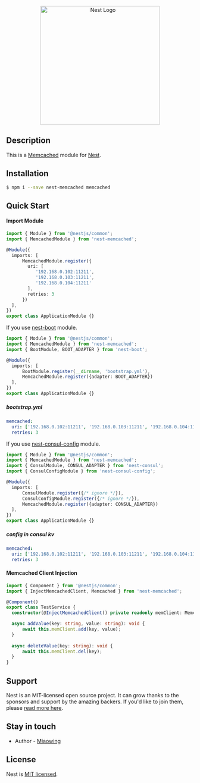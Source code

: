 <p align="center">
  <a href="http://nestjs.com/" target="blank"><img src="https://nestjs.com/img/logo_text.svg" width="320" alt="Nest Logo" /></a>
</p>

## Description

This is a [Memcached](http://memcached.org/) module for [Nest](https://github.com/nestjs/nest).

## Installation

```bash
$ npm i --save nest-memcached memcached
```

## Quick Start

#### Import Module

```typescript
import { Module } from '@nestjs/common';
import { MemcachedModule } from 'nest-memcached';

@Module({
  imports: [
      MemcachedModule.register({
        uri: [
           '192.168.0.102:11211',
           '192.168.0.103:11211',
           '192.168.0.104:11211'
        ],
        retries: 3
      })
  ],
})
export class ApplicationModule {}
```

If you use [nest-boot](https://github.com/miaowing/nest-boot) module.

```typescript
import { Module } from '@nestjs/common';
import { MemcachedModule } from 'nest-memcached';
import { BootModule, BOOT_ADAPTER } from 'nest-boot';

@Module({
  imports: [
      BootModule.register(__dirname, 'bootstrap.yml'),
      MemcachedModule.register({adapter: BOOT_ADAPTER})
  ],
})
export class ApplicationModule {}
```

##### bootstrap.yml

```yaml
memcached:
  uri: ['192.168.0.102:11211', '192.168.0.103:11211', '192.168.0.104:11211'],
  retries: 3
```

If you use [nest-consul-config](https://github.com/miaowing/nest-consul-config) module.

```typescript
import { Module } from '@nestjs/common';
import { MemcachedModule } from 'nest-memcached';
import { ConsulModule, CONSUL_ADAPTER } from 'nest-consul';
import { ConsulConfigModule } from 'nest-consul-config';

@Module({
  imports: [
      ConsulModule.register({/* ignore */}),
      ConsulConfigModule.register({/* ignore */}),
      MemcachedModule.register({adapter: CONSUL_ADAPTER})
  ],
})
export class ApplicationModule {}
```

##### config in consul kv

```yaml
memcached:
  uri: ['192.168.0.102:11211', '192.168.0.103:11211', '192.168.0.104:11211'],
  retries: 3
```

#### Memcached Client Injection

```typescript
import { Component } from '@nestjs/common';
import { InjectMemcachedClient, Memcached } from 'nest-memcached';

@Component()
export class TestService {
  constructor(@InjectMemcachedClient() private readonly memClient: Memcached) {}

  async addValue(key: string, value: string): void {
      await this.memClient.add(key, value);
  }
  
  async deleteValue(key: string): void {
      await this.memClient.del(key);
  }
}
```

## Support

Nest is an MIT-licensed open source project. It can grow thanks to the sponsors and support by the amazing backers. If you'd like to join them, please [read more here](https://opencollective.com/nest).

## Stay in touch

- Author - [Miaowing](https://github.com/miaowing)

## License

  Nest is [MIT licensed](LICENSE).
